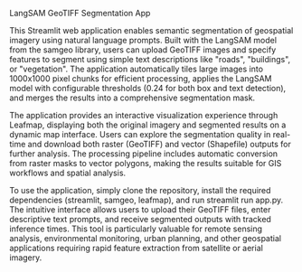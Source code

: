 LangSAM GeoTIFF Segmentation App

This Streamlit web application enables semantic segmentation of geospatial imagery using natural language prompts. Built with the LangSAM model from the samgeo library, users can upload GeoTIFF images and specify features to segment using simple text descriptions like "roads", "buildings", or "vegetation". The application automatically tiles large images into 1000x1000 pixel chunks for efficient processing, applies the LangSAM model with configurable thresholds (0.24 for both box and text detection), and merges the results into a comprehensive segmentation mask.

The application provides an interactive visualization experience through Leafmap, displaying both the original imagery and segmented results on a dynamic map interface. Users can explore the segmentation quality in real-time and download both raster (GeoTIFF) and vector (Shapefile) outputs for further analysis. The processing pipeline includes automatic conversion from raster masks to vector polygons, making the results suitable for GIS workflows and spatial analysis.

To use the application, simply clone the repository, install the required dependencies (streamlit, samgeo, leafmap), and run streamlit run app.py. The intuitive interface allows users to upload their GeoTIFF files, enter descriptive text prompts, and receive segmented outputs with tracked inference times. This tool is particularly valuable for remote sensing analysis, environmental monitoring, urban planning, and other geospatial applications requiring rapid feature extraction from satellite or aerial imagery.
